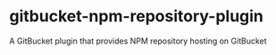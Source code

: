 # gitbucket-npm-repository-plugin
A GitBucket plugin that provides NPM repository hosting on GitBucket
